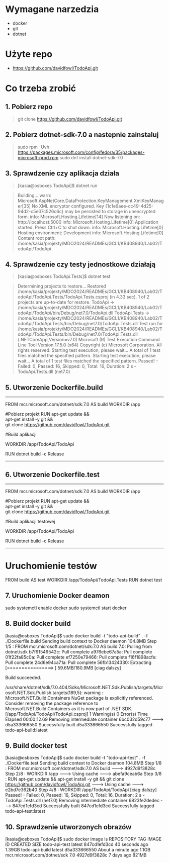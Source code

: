 # Wymagane narzedzia

- docker
- git
- dotnet 

# Użyte repo

- https://github.com/davidfowl/TodoApi.git

# Co trzeba zrobić

## 1. Pobierz repo

> git clone https://github.com/davidfowl/TodoApi.git

## 2. Pobierz dotnet-sdk-7.0 a nastepnie zainstaluj

> sudo rpm -Uvh https://packages.microsoft.com/config/fedora/35/packages-microsoft-prod.rpm
> sudo dnf install dotnet-sdk-7.0

## 3. Sprawdzenie czy aplikacja działa

> [kasia@osboxes TodoApi]$ dotnet run

> Building...
warn: Microsoft.AspNetCore.DataProtection.KeyManagement.XmlKeyManager[35]
      No XML encryptor configured. Key {1c1e6aee-cc49-4d25-94d2-c5e07c526c6c} may be persisted to storage in unencrypted form.
info: Microsoft.Hosting.Lifetime[14]
      Now listening on: http://localhost:5000
info: Microsoft.Hosting.Lifetime[0]
      Application started. Press Ctrl+C to shut down.
info: Microsoft.Hosting.Lifetime[0]
      Hosting environment: Development
info: Microsoft.Hosting.Lifetime[0]
      Content root path: /home/kasia/projekty/MDO2024/READMEs/GCL1/KB408940/Lab02/TodoApi/TodoApi

## 4. Sprawdzenie czy testy jednostkowe działają 

> [kasia@osboxes TodoApi.Tests]$ dotnet test

>  Determining projects to restore...
  Restored /home/kasia/projekty/MDO2024/READMEs/GCL1/KB408940/Lab02/TodoApi/TodoApi.Tests/TodoApi.Tests.csproj (in 4.33 sec).
  1 of 2 projects are up-to-date for restore.
  TodoApi -> /home/kasia/projekty/MDO2024/READMEs/GCL1/KB408940/Lab02/TodoApi/TodoApi/bin/Debug/net7.0/TodoApi.dll
  TodoApi.Tests -> /home/kasia/projekty/MDO2024/READMEs/GCL1/KB408940/Lab02/TodoApi/TodoApi.Tests/bin/Debug/net7.0/TodoApi.Tests.dll
Test run for /home/kasia/projekty/MDO2024/READMEs/GCL1/KB408940/Lab02/TodoApi/TodoApi.Tests/bin/Debug/net7.0/TodoApi.Tests.dll (.NETCoreApp,Version=v7.0)
Microsoft (R) Test Execution Command Line Tool Version 17.5.0 (x64)
Copyright (c) Microsoft Corporation.  All rights reserved.
Starting test execution, please wait...
A total of 1 test files matched the specified pattern.
Starting test execution, please wait...
A total of 1 test files matched the specified pattern.
Passed!  - Failed:     0, Passed:    16, Skipped:     0, Total:    16, Duration: 2 s - TodoApi.Tests.dll (net7.0)

## 5. Utworzenie Dockerfile.build
***
FROM mcr.microsoft.com/dotnet/sdk:7.0 AS build
WORKDIR /app

#Pobierz projekt
RUN apt-get update && \
    apt-get install -y git && \
    git clone https://github.com/davidfowl/TodoApi.git
      
#Build aplikacji

WORKDIR /app/TodoApi/TodoApi

RUN dotnet build -c Release
***
## 6. Utworzenie Dockerfile.test
***
FROM mcr.microsoft.com/dotnet/sdk:7.0 AS build
WORKDIR /app

#Pobierz projekt
RUN apt-get update && \
    apt-get install -y git && \
    git clone https://github.com/davidfowl/TodoApi.git

#Build aplikacji testowej

WORKDIR /app/TodoApi/TodoApi

RUN dotnet build -c Release
***
# Uruchomienie testów
FROM build AS test
WORKDIR /app/TodoApi/TodoApi.Tests
RUN dotnet test

## 7. Uruchomienie Docker deamon
sudo systemctl enable docker
sudo systemctl start docker

## 8. Build docker build

[kasia@osboxes TodoApi]$ sudo docker build -t "todo-api-build" . -f ./Dockerfile.build
Sending build context to Docker daemon  104.8MB
Step 1/5 : FROM mcr.microsoft.com/dotnet/sdk:7.0 AS build
7.0: Pulling from dotnet/sdk
b7f91549542c: Pull complete
a976ebe67a5a: Pull complete
01f22fa85c0a: Pull complete
ef7250e79466: Pull complete
f16f1898acfe: Pull complete
24d6e94ca71a: Pull complete
56fb13424330: Extracting [================>                                  ]   59.6MB/180.9MB
[ciag dalszy]

Build succeeded.

/usr/share/dotnet/sdk/7.0.404/Sdks/Microsoft.NET.Sdk.Publish/targets/Microsoft.NET.Sdk.Publish.targets(189,5): warning : Microsoft.NET.Build.Containers NuGet package is explicitly referenced. Consider removing the package reference to Microsoft.NET.Build.Containers as it is now part of .NET SDK. [/app/TodoApi/TodoApi/TodoApi.csproj]
    1 Warning(s)
    0 Error(s)
Time Elapsed 00:00:12.69
Removing intermediate container 6bc032d59c77
 ---> d5a333666550
Successfully built d5a333666550
Successfully tagged todo-api-build:latest

## 9. Build docker test

[kasia@osboxes TodoApi]$ sudo docker build -t "todo-api-test" . -f ./Dockerfile.test
Sending build context to Docker daemon  104.8MB
Step 1/8 : FROM mcr.microsoft.com/dotnet/sdk:7.0 AS build
 ---> 4927d9f3828c
Step 2/8 : WORKDIR /app
 ---> Using cache
 ---> abefa9ceab6a
Step 3/8 : RUN apt-get update &&     apt-get install -y git &&     git clone https://github.com/davidfowl/TodoApi.git
 ---> Using cache
 ---> e2bd7e362b40
Step 4/8 : WORKDIR /app/TodoApi/TodoApi
[ciag dalszy]
Passed!  - Failed:     0, Passed:    16, Skipped:     0, Total:    16, Duration: 2 s - TodoApi.Tests.dll (net7.0)
Removing intermediate container 6823fe2dedec
 ---> 847cd1efd3cd
Successfully built 847cd1efd3cd
Successfully tagged todo-api-test:latest

## 10. Sprawdzenie utworzonych obrazów

[kasia@osboxes TodoApi]$ sudo docker image ls
REPOSITORY                     TAG       IMAGE ID       CREATED              SIZE
todo-api-test                  latest    847cd1efd3cd   40 seconds ago       1.39GB
todo-api-build                 latest    d5a333666550   About a minute ago   1.1GB
mcr.microsoft.com/dotnet/sdk   7.0       4927d9f3828c   7 days ago           821MB
